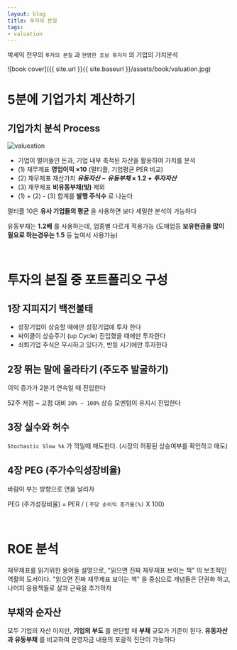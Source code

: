```yaml
---
layout: blog
title: 투자의 본질
tags:
- valuation
---
```


박세익 전무의 `투자의 본질` 과 `현명한 초보 투자자` 의 기업의 가치분석

![book cover]({{ site.url }}{{ site.baseurl }}/assets/book/valuation.jpg)

# 5분에 기업가치 계산하기

## 기업가치 분석 Process

![valueation](/assets/images/quant/valuation_basic.jpeg)

- 기업이 벌어들인 돈과, 기업 내부 축적된 자산을 활용하여 가치를 분석
- (1) 재무제표 **영업이익 $\times 10$** (멀티플, 기업평균 PER 비교)
- (2) 재무제표 재산가치 **$유동자산 - 유동부채 \times1.2 + 투자자산$**
- (3) 재무제표 **비유동부채(빚)** 제외
- (1) + (2) - (3) 합계를 **발행 주식수** 로 나눈다

멀티플 10은 **유사 기업들의 평균** 을 사용하면 보다 세밀한 분석이 가능하다

유동부채는 **1.2배** 를 사용하는데, 업종별 다르게 적용가능 (도매업등 **보유현금을 많이 필요로 하는경우는 1.5** 등 높여서 사용가능)

<br/>

# 투자의 본질 중 포트폴리오 구성

## 1장 지피지기 백전불태

- 성장기업이 상승할 때에만 성장기업에 투자 한다
- 싸이클이 상승주기 (up Cycle) 진입했을 때에만 투자한다
- 쇠퇴기업 주식은 무시하고 있다가, 반등 시기에만 투자한다

## 2장 뛰는 말에 올라타기 (주도주 발굴하기)

이익 증가가 2분기 연속일 때 진입한다

52주 저점 ~ 고점 대비 `30% ~ 100%` 상승 모멘텀이 유지시 진입한다

## 3장 실수와 허수

`Stochastic Slow %k` 가 꺽일때 매도한다. (시장의 허황된 상승여부를 확인하고 매도)

## 4장 PEG (주가수익성장비율)

바람이 부는 방향으로 연을 날리자

PEG (주가성장비율) = PER / ( `주당 순이익 증가율(%)` X 100)

<br/>

# ROE 분석

재무제표를 읽기위한 용어들 설명으로, "읽으면 진짜 재무제표 보이는 책" 의 보조적인 역활의 도서이다.  "읽으면 진짜 재무제표 보이는 책" 을 중심으로 개념들은 단권화 하고, 나머지 응용책들로 살과 근육을 추가하자


## 부채와 순자산
모두 기업의 자산 이지만, **기업의 부도** 를 판단할 때 **부채** 규모가 기준이 된다. **유동자산과 유동부채** 를 비교하여 운영자금 내용의 포괄적 진단이 가능하다